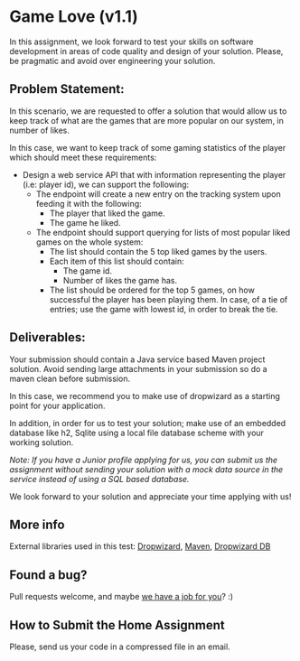 
# Game Love (v1.1)


In this assignment, we look forward to test your skills on software development in areas of code quality and design of your solution. Please, be pragmatic and avoid over engineering your solution.

## Problem Statement:

In this scenario, we are requested to offer a solution that would allow us to keep track of what are the games that are more popular on our system, in number of likes. 

In this case, we want to keep track of some gaming statistics of the player which should meet these requirements:

* Design a web service API that with information representing the player (i.e: player id), we can support the following:
  * The endpoint will create a new entry on the tracking system upon feeding it with the following:
    * The player that liked the game.
    * The game he liked.
  * The endpoint should support querying for lists of most popular liked games on the whole system:
    * The list should contain the 5 top liked games by the users.
    * Each item of this list should contain:
        * The game id.
        * Number of likes the game has.
    * The list should be ordered for the top 5 games, on how successful the player has been playing them. In case, of a tie of entries; use the game with lowest id, in order to break the tie.

## Deliverables:

Your submission should contain a Java service based Maven project solution. Avoid sending large attachments in your submission so do a maven clean before submission.

In this case, we recommend you to make use of dropwizard as a starting point for your application. 

In addition, in order for us to test your solution; make use of an embedded database like h2, Sqlite using a local file database scheme with your working solution.

*Note: If you have a Junior profile applying for us, you can submit us the assignment without sending your solution 
with a mock data source in the service instead of using a SQL based database.*

We look forward to your solution and appreciate your time applying with us!

## More info

External libraries used in this test: [Dropwizard](https://dropwizard.github.io/dropwizard/getting-started.html), 
[Maven](https://maven.apache.org/guides/getting-started/maven-in-five-minutes.html),
[Dropwizard DB](http://www.dropwizard.io/0.9.1/docs/manual/index.html)

## Found a bug?

Pull requests welcome, and maybe [we have a job for you](http://jobs.comeon.com/)? :)

## How to Submit the Home Assignment
Please, send us your code in a compressed file in an email.
